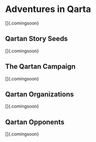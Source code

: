 # Adventures in Qarta

[]{.comingsoon}

## Qartan Story Seeds

[]{.comingsoon}

## The Qartan Campaign

[]{.comingsoon}

## Qartan Organizations

[]{.comingsoon}

## Qartan Opponents

[]{.comingsoon}

